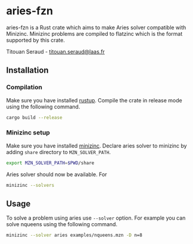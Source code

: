 # aries-fzn

aries-fzn is a Rust crate which aims to make Aries solver compatible with Minizinc. Minizinc problems are compiled to flatzinc which is the format supported by this crate.

Titouan Seraud - [titouan.seraud@laas.fr](titouan.seraud@laas.fr)


## Installation

### Compilation
Make sure you have installed [rustup](https://rustup.rs/). Compile the crate in release mode using the following command.
```bash
cargo build --release
```

### Minizinc setup
Make sure you have installed [minizinc](https://www.minizinc.org/).
Declare aries solver to minizinc by adding `share` directory to `MZN_SOLVER_PATH`.
```bash
export MZN_SOLVER_PATH=$PWD/share
```

Aries solver should now be available. For 
```bash
minizinc --solvers
```


## Usage

To solve a problem using aries use `--solver` option. For example you can solve nqueens using the following command.
```bash
minizinc --solver aries examples/nqueens.mzn -D n=8
```
